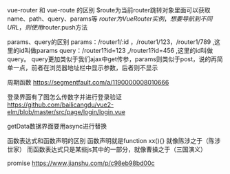 vue-router 和 vue-route 的区别
$route为当前router跳转对象里面可以获取name、path、query、params等
$router为VueRouter实例，想要导航到不同URL，则使用$router.push方法

params、query的区别
params：/router1/:id ，/router1/123，/router1/789 ,这里的id叫做params
query：/router1?id=123 ,/router1?id=456 ,这里的id叫做query。
query更加类似于我们ajax中get传参，params则类似于post，说的再简单一点，前者在浏览器地址栏中显示参数，后者则不显示

周期函数
https://segmentfault.com/a/1190000008010666

登录界面有了图怎么传数字并进行登录验证
https://github.com/bailicangdu/vue2-elm/blob/master/src/page/login/login.vue

getData数据界面要用async进行替换

函数表达式和函数声明的区别
函数声明就是function xx(){} 就像陈涉之于（陈涉世家）
而函数表达式只是某些js其中的一部分，就像曹操之于（三国演义）

promise
https://www.jianshu.com/p/c98eb98bd00c
